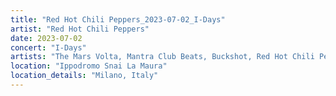 ```yaml
---
title: "Red Hot Chili Peppers_2023-07-02_I-Days"
artist: "Red Hot Chili Peppers"
date: 2023-07-02
concert: "I-Days"
artists: "The Mars Volta, Mantra Club Beats, Buckshot, Red Hot Chili Peppers, Disturbed, City and Colour, ABBA, A Hundred Drums, Arden Jones, Adekunle GOLD, King Princess, Travi$ Scott, Brutus, Anna Calvi, Amenra, Ashe, The Strokes, 21 Acts of Manslaughter	Grindcore	United States, Florence + the Machine, bbno$, AJR, 12 Gauge Rampage, Thundercat, St. Vincent, Alison Wonderland, Benjamin Hav, Di-rect, Arctic Monkeys, Blæst, 9 Foot Super SoldierCrossoverHardcore, Iggy Pop, Álvaro Díaz, 324	Grindcore	Japan"
location: "Ippodromo Snai La Maura"
location_details: "Milano, Italy"
---
```

